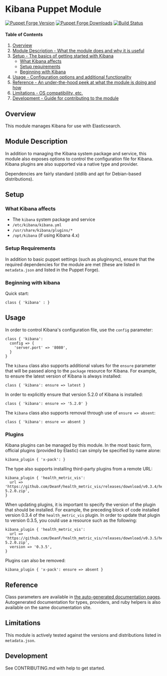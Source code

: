 # Kibana Puppet Module

[![Puppet Forge Version](https://img.shields.io/puppetforge/v/elastic/kibana.svg)](https://forge.puppetlabs.com/elastic/kibana)
[![Puppet Forge Downloads](https://img.shields.io/puppetforge/dt/elastic/kibana.svg)](https://forge.puppetlabs.com/elastic/kibana)
[![Build Status](https://travis-ci.org/elastic/puppet-kibana.svg?branch=master)](https://travis-ci.org/elastic/puppet-kibana)

#### Table of Contents

1. [Overview](#overview)
2. [Module Description - What the module does and why it is useful](#module-description)
3. [Setup - The basics of getting started with Kibana](#setup)
    * [What Kibana affects](#what-kibana-affects)
    * [Setup requirements](#setup-requirements)
    * [Beginning with Kibana](#beginning-with-kibana)
4. [Usage - Configuration options and additional functionality](#usage)
5. [Reference - An under-the-hood peek at what the module is doing and how](#reference)
5. [Limitations - OS compatibility, etc.](#limitations)
6. [Development - Guide for contributing to the module](#development)

## Overview

This module manages Kibana for use with Elasticsearch.

## Module Description

In addition to managing the Kibana system package and service, this module also
exposes options to control the configuration file for Kibana.
Kibana plugins are also supported via a native type and provider.

Dependencies are fairly standard (stdlib and apt for Debian-based
distributions).

## Setup

### What Kibana affects

* The `kibana` system package and service
* `/etc/kibana/kibana.yml`
* `/usr/share/kibana/plugins/*`
* `/opt/kibana` (if using Kibana 4.x)

### Setup Requirements

In addition to basic puppet settings (such as pluginsync), ensure that the
required dependencies for the module are met (these are listed in
`metadata.json` and listed in the Puppet Forge). 

### Beginning with kibana

Quick start:

```puppet
class { 'kibana' : }
```

## Usage

In order to control Kibana's configuration file, use the `config` parameter:

```puppet
class { 'kibana':
  config => {
    'server.port' => '8080',
  }
}
```

The `kibana` class also supports additional values for the `ensure` parameter
that will be passed along to the `package` resource for Kibana.
For example, to ensure the latest version of Kibana is always installed:

```puppet
class { 'kibana': ensure => latest }
```

In order to explicitly ensure that version 5.2.0 of Kibana is installed:

```puppet
class { 'kibana': ensure => '5.2.0' }
```

The `kibana` class also supports removal through use of `ensure => absent`:

```puppet
class { 'kibana': ensure => absent }
```

### Plugins

Kibana plugins can be managed by this module.
In the most basic form, official plugins (provided by Elastic) can simply be
specified by name alone:

```puppet
kibana_plugin { 'x-pack': }
```

The type also supports installing third-party plugins from a remote URL:

```puppet
kibana_plugin { 'health_metric_vis':
  url => 'https://github.com/DeanF/health_metric_vis/releases/download/v0.3.4/health_metric_vis-5.2.0.zip',
}
```

When updating plugins, it is important to specify the version of the plugin
that should be installed.
For example, the preceding block of code installed version 0.3.4 of the
`health_metric_vis` plugin. In order to update that plugin to version 0.3.5,
you could use a resource such as the following:

```puppet
kibana_plugin { 'health_metric_vis':
  url => 'https://github.com/DeanF/health_metric_vis/releases/download/v0.3.5/health_metric_vis-5.2.0.zip',
  version => '0.3.5',
}
```

Plugins can also be removed:

```puppet
kibana_plugin { 'x-pack': ensure => absent }
```

## Reference

Class parameters are available in [the auto-generated documentation
pages](https://elastic.github.io/puppet-kibana/puppet_classes/kibana.html).
Autogenerated documentation for types, providers, and ruby helpers is also
available on the same documentation site.

## Limitations

This module is actively tested against the versions and distributions listed in
`metadata.json`.

## Development

See CONTRIBUTING.md with help to get started.
